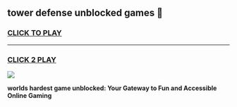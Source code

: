 
## tower defense unblocked games 👋
<h3>
<a href="https://premium.freeplayer.one?title=tower_defense_unblocked_games&ref=13F">CLICK TO PLAY</a></h3>
<hr>

<h3>
<a href="https://premium.freeplayer.one?title=tower_defense_unblocked_games&ref=13F">CLICK 2 PLAY</a>
  
</h3>

<a href="https://premium.freeplayer.one?title=tower_defense_unblocked_games&ref=12F/"><img src="https://clearcache.store/games.png"></a>


**worlds hardest game unblocked: Your Gateway to Fun and Accessible Online Gaming**
